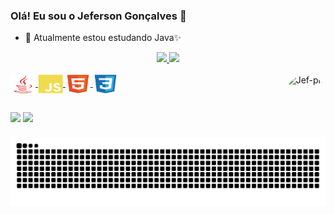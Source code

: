 ### Olá! Eu sou o Jeferson Gonçalves 👋


- 🌱 Atualmente estou estudando Java✨
<div align="center">
  <a href="https://github.com/Jeferson9086">
  <img height="170em" src="https://github-readme-stats.vercel.app/api?username=Jeferson9086&show_icons=true&theme=dark&include_all_commits=true&count_private=true"/>
  <img height="170em" src="https://github-readme-stats.vercel.app/api/top-langs/?username=Jeferson9086&layout=compact&langs_count=7&theme=dark"/>
</div>
<div style="display: inline_block"><br>
  <img align="center" alt="Jef-Java" height="30" width="40" src="https://raw.githubusercontent.com/devicons/devicon/master/icons/java/java-plain.svg">
  <img align="center" alt="Jef-Js" height="30" width="40" src="https://raw.githubusercontent.com/devicons/devicon/master/icons/javascript/javascript-plain.svg">
  <img align="center" alt="Jef-HTML" height="30" width="40" src="https://raw.githubusercontent.com/devicons/devicon/master/icons/html5/html5-original.svg">
  <img align="center" alt="Jef-CSS" height="30" width="40" src="https://raw.githubusercontent.com/devicons/devicon/master/icons/css3/css3-original.svg">
  <img align="right" alt="Jef-pic" height="100" style="border-radius:50px;" src="http://24.media.tumblr.com/a2bad5d7b3785c2f92040211b4bd8918/tumblr_mwffgpLdpx1slqs0po2_500.gif">
</div> 
  
  ## 
  <div> 
     <a href="https://instagram.com/jefgon26" target="_blank"><img src="https://img.shields.io/badge/-Instagram-%23E4405F?style=for-the-badge&logo=instagram&logoColor=white" target="_blank"></a>
  <a href = "mailto:jefersongon90@gmail.com"><img src="https://img.shields.io/badge/-Gmail-%23333?style=for-the-badge&logo=gmail&logoColor=white" target="_blank"></a> 
    
  </div>
<div align="center">

  ![Snake animation](https://github.com/Jeferson9086/Jeferson9086/blob/output/github-contribution-grid-snake.svg)
  
</div>
